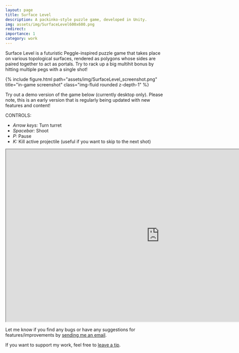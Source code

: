 ```yaml
---
layout: page
title: Surface Level
description: A packinko-style puzzle game, developed in Unity.
img: assets/img/SurfaceLevel600x600.png
redirect:
importance: 1
category: work
---
```


Surface Level is a futuristic Peggle-inspired puzzle game that takes place on various topological surfaces, rendered as polygons whose sides are paired together to act as portals. Try to rack up a big multihit bonus by hitting multiple pegs with a single shot!

<div class="row">
    <div class="col-sm mt-3 mt-md-0">
        {% include figure.html path="assets/img/SurfaceLevel_screenshot.png" title="in-game screenshot" class="img-fluid rounded z-depth-1" %}
    </div>
</div>

Try out a demo version of the game below (currently desktop only). Please note, this is an early version that is regularly being updated with new features and content!

CONTROLS: 
<ul>
    <li><i>Arrow keys:</i> Turn turret</li>
    <li><i>Spacebar:</i> Shoot</li>
    <li><i>P:</i> Pause</li>
    <li><i>K:</i> Kill active projectile (useful if you want to skip to the next shot)</li>
</ul>

<iframe src="https://i.simmer.io/@danberlyne/surface-level" style="width:960px;height:540px"></iframe>

Let me know if you find any bugs or have any suggestions for features/improvements by <a href="mailto:dan@berlyne.net">sending me an email</a>.

If you want to support my work, feel free to <a href="https://www.paypal.com/paypalme/danberlyne/2">leave a tip</a>.